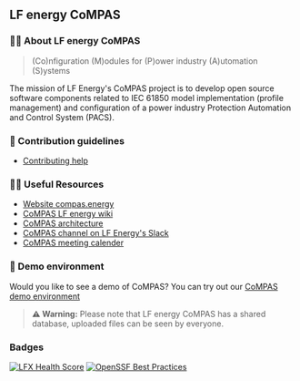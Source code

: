 ## LF energy CoMPAS

### 🙋‍♀️ About LF energy CoMPAS
> (Co)nfiguration (M)odules for (P)ower industry (A)utomation (S)ystems

The mission of LF Energy's CoMPAS project is to develop open source software
components related to IEC 61850 model implementation (profile management) 
and configuration of a power industry Protection Automation and Control System (PACS).

### 🌈 Contribution guidelines
- [Contributing help](https://com-pas.github.io/contributing/)

### 👩‍💻 Useful Resources
- [Website compas.energy](https://compas.energy)
- [CoMPAS LF energy wiki](https://lf-energy.atlassian.net/wiki/spaces/SHP/overview)
- [CoMPAS architecture](https://com-pas.github.io/compas-architecture/)
- [CoMPAS channel on LF Energy's Slack](https://lfenergy.slack.com/archives/C01926K9D39)
- [CoMPAS meeting calender](https://zoom-lfx.platform.linuxfoundation.org/meetings/compas?view=week)


### 🍿 Demo environment
Would you like to see a demo of CoMPAS? You can try out our [CoMPAS demo environment](https://demo.compas.energy)  
> **⚠️ Warning:** Please note that LF energy CoMPAS has a shared database, uploaded files can be seen by everyone.

### Badges
[![LFX Health Score](https://img.shields.io/static/v1?label=Health%20Score&message=Healthy&color=A7F3D0&logo=linuxfoundation&logoColor=white&style=flat)](https://insights.linuxfoundation.org/project/compas)
[![OpenSSF Best Practices](https://www.bestpractices.dev/projects/5925/badge)](https://www.bestpractices.dev/projects/5925)
